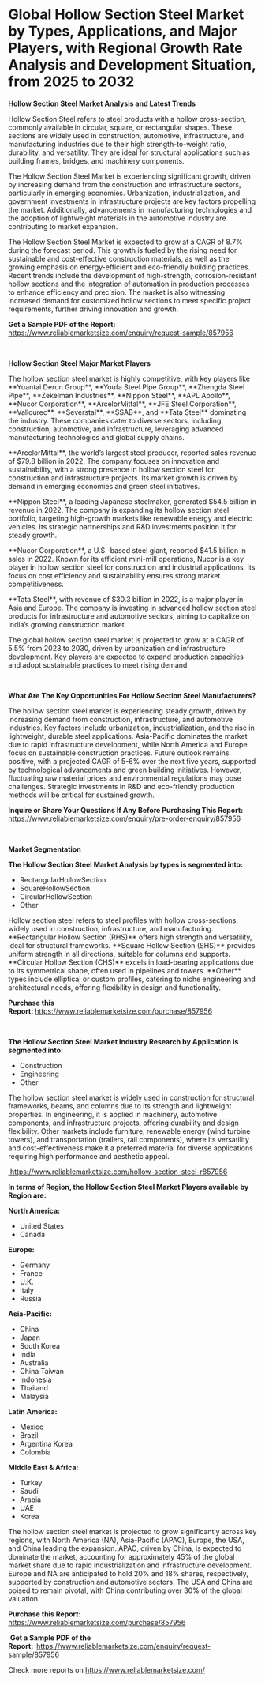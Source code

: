 <p><h1>Global Hollow Section Steel Market by Types, Applications, and Major Players, with Regional Growth Rate Analysis and Development Situation, from 2025 to 2032</h1></p><p><strong>Hollow Section Steel Market Analysis and Latest Trends</strong></p>
<p><p>Hollow Section Steel refers to steel products with a hollow cross-section, commonly available in circular, square, or rectangular shapes. These sections are widely used in construction, automotive, infrastructure, and manufacturing industries due to their high strength-to-weight ratio, durability, and versatility. They are ideal for structural applications such as building frames, bridges, and machinery components.</p><p>The Hollow Section Steel Market is experiencing significant growth, driven by increasing demand from the construction and infrastructure sectors, particularly in emerging economies. Urbanization, industrialization, and government investments in infrastructure projects are key factors propelling the market. Additionally, advancements in manufacturing technologies and the adoption of lightweight materials in the automotive industry are contributing to market expansion.</p><p>The Hollow Section Steel Market is expected to grow at a CAGR of 8.7% during the forecast period. This growth is fueled by the rising need for sustainable and cost-effective construction materials, as well as the growing emphasis on energy-efficient and eco-friendly building practices. Recent trends include the development of high-strength, corrosion-resistant hollow sections and the integration of automation in production processes to enhance efficiency and precision. The market is also witnessing increased demand for customized hollow sections to meet specific project requirements, further driving innovation and growth.</p></p>
<p><strong>Get a Sample PDF of the Report:&nbsp;</strong> <a href="https://www.reliablemarketsize.com/enquiry/request-sample/857956?utm_campaign=1133&utm_medium=2&utm_source=Github&utm_content=ia&utm_term=25012025&utm_id=hollow-section-steel">https://www.reliablemarketsize.com/enquiry/request-sample/857956</a></p>
<p>&nbsp;</p>
<p><strong>Hollow Section Steel Major Market Players</strong></p>
<p><p>The hollow section steel market is highly competitive, with key players like **Yuantai Derun Group**, **Youfa Steel Pipe Group**, **Zhengda Steel Pipe**, **Zekelman Industries**, **Nippon Steel**, **APL Apollo**, **Nucor Corporation**, **ArcelorMittal**, **JFE Steel Corporation**, **Vallourec**, **Severstal**, **SSAB**, and **Tata Steel** dominating the industry. These companies cater to diverse sectors, including construction, automotive, and infrastructure, leveraging advanced manufacturing technologies and global supply chains.</p><p>**ArcelorMittal**, the world’s largest steel producer, reported sales revenue of $79.8 billion in 2022. The company focuses on innovation and sustainability, with a strong presence in hollow section steel for construction and infrastructure projects. Its market growth is driven by demand in emerging economies and green steel initiatives.</p><p>**Nippon Steel**, a leading Japanese steelmaker, generated $54.5 billion in revenue in 2022. The company is expanding its hollow section steel portfolio, targeting high-growth markets like renewable energy and electric vehicles. Its strategic partnerships and R&D investments position it for steady growth.</p><p>**Nucor Corporation**, a U.S.-based steel giant, reported $41.5 billion in sales in 2022. Known for its efficient mini-mill operations, Nucor is a key player in hollow section steel for construction and industrial applications. Its focus on cost efficiency and sustainability ensures strong market competitiveness.</p><p>**Tata Steel**, with revenue of $30.3 billion in 2022, is a major player in Asia and Europe. The company is investing in advanced hollow section steel products for infrastructure and automotive sectors, aiming to capitalize on India’s growing construction market.</p><p>The global hollow section steel market is projected to grow at a CAGR of 5.5% from 2023 to 2030, driven by urbanization and infrastructure development. Key players are expected to expand production capacities and adopt sustainable practices to meet rising demand.</p></p>
<p>&nbsp;</p>
<p><strong>What Are The Key Opportunities For Hollow Section Steel Manufacturers?</strong></p>
<p><p>The hollow section steel market is experiencing steady growth, driven by increasing demand from construction, infrastructure, and automotive industries. Key factors include urbanization, industrialization, and the rise in lightweight, durable steel applications. Asia-Pacific dominates the market due to rapid infrastructure development, while North America and Europe focus on sustainable construction practices. Future outlook remains positive, with a projected CAGR of 5-6% over the next five years, supported by technological advancements and green building initiatives. However, fluctuating raw material prices and environmental regulations may pose challenges. Strategic investments in R&D and eco-friendly production methods will be critical for sustained growth.</p></p>
<p><strong>Inquire or Share Your Questions If Any Before Purchasing This Report:</strong> <a href="https://www.reliablemarketsize.com/enquiry/pre-order-enquiry/857956?utm_campaign=1133&utm_medium=2&utm_source=Github&utm_content=ia&utm_term=25012025&utm_id=hollow-section-steel">https://www.reliablemarketsize.com/enquiry/pre-order-enquiry/857956</a></p>
<p>&nbsp;</p>
<p><strong>Market Segmentation</strong></p>
<p><strong>The Hollow Section Steel Market Analysis by types is segmented into:</strong></p>
<p><ul><li>RectangularHollowSection</li><li>SquareHollowSection</li><li>CircularHollowSection</li><li>Other</li></ul></p>
<p><p>Hollow section steel refers to steel profiles with hollow cross-sections, widely used in construction, infrastructure, and manufacturing. **Rectangular Hollow Section (RHS)** offers high strength and versatility, ideal for structural frameworks. **Square Hollow Section (SHS)** provides uniform strength in all directions, suitable for columns and supports. **Circular Hollow Section (CHS)** excels in load-bearing applications due to its symmetrical shape, often used in pipelines and towers. **Other** types include elliptical or custom profiles, catering to niche engineering and architectural needs, offering flexibility in design and functionality.</p></p>
<p><strong>Purchase this Report:&nbsp;</strong><a href="https://www.reliablemarketsize.com/purchase/857956?utm_campaign=1133&utm_medium=2&utm_source=Github&utm_content=ia&utm_term=25012025&utm_id=hollow-section-steel">https://www.reliablemarketsize.com/purchase/857956</a></p>
<p>&nbsp;</p>
<p><strong>The Hollow Section Steel Market Industry Research by Application is segmented into:</strong></p>
<p><ul><li>Construction</li><li>Engineering</li><li>Other</li></ul></p>
<p><p>The hollow section steel market is widely used in construction for structural frameworks, beams, and columns due to its strength and lightweight properties. In engineering, it is applied in machinery, automotive components, and infrastructure projects, offering durability and design flexibility. Other markets include furniture, renewable energy (wind turbine towers), and transportation (trailers, rail components), where its versatility and cost-effectiveness make it a preferred material for diverse applications requiring high performance and aesthetic appeal.</p></p>
<p><a href="https://www.reliablemarketsize.com/hollow-section-steel-r857956?utm_campaign=1133&utm_medium=2&utm_source=Github&utm_content=ia&utm_term=25012025&utm_id=hollow-section-steel">&nbsp;https://www.reliablemarketsize.com/hollow-section-steel-r857956</a></p>
<p><strong>In terms of Region, the Hollow Section Steel Market Players available by Region are:</strong></p>
<p>
    <p> <strong> North America: </strong>
        <ul>
            <li>United States</li>
            <li>Canada</li>
        </ul>
        </p> 
    <p> <strong> Europe: </strong>
        <ul>
            <li>Germany</li>
            <li>France</li>
            <li>U.K.</li>
            <li>Italy</li>
            <li>Russia</li>
        </ul>
        </p> 
    <p> <strong> Asia-Pacific: </strong>
        <ul>
            <li>China</li>
            <li>Japan</li>
            <li>South Korea</li>
            <li>India</li>
            <li>Australia</li>
            <li>China Taiwan</li>
            <li>Indonesia</li>
            <li>Thailand</li>
            <li>Malaysia</li>
        </ul>
        </p> 
    <p> <strong> Latin America: </strong>
        <ul>
            <li>Mexico</li>
            <li>Brazil</li>
            <li>Argentina Korea</li>
            <li>Colombia</li>
        </ul>
        </p> 
    <p> <strong> Middle East & Africa: </strong>
        <ul>
            <li>Turkey</li>
            <li>Saudi</li>
            <li>Arabia</li>
            <li>UAE</li>
            <li>Korea</li>
        </ul>
    </p>
    </p>
<p><p>The hollow section steel market is projected to grow significantly across key regions, with North America (NA), Asia-Pacific (APAC), Europe, the USA, and China leading the expansion. APAC, driven by China, is expected to dominate the market, accounting for approximately 45% of the global market share due to rapid industrialization and infrastructure development. Europe and NA are anticipated to hold 20% and 18% shares, respectively, supported by construction and automotive sectors. The USA and China are poised to remain pivotal, with China contributing over 30% of the global valuation.</p></p>
<p><strong>Purchase this Report: </strong><a href="https://www.reliablemarketsize.com/purchase/857956?utm_campaign=1133&utm_medium=2&utm_source=Github&utm_content=ia&utm_term=25012025&utm_id=hollow-section-steel">https://www.reliablemarketsize.com/purchase/857956</a></p>
<p>&nbsp;<strong>Get a Sample PDF of the Report:&nbsp;&nbsp;</strong><a href="https://www.reliablemarketsize.com/enquiry/request-sample/857956?utm_campaign=1133&utm_medium=2&utm_source=Github&utm_content=ia&utm_term=25012025&utm_id=hollow-section-steel">https://www.reliablemarketsize.com/enquiry/request-sample/857956</a></p>
<p><strong></strong></p>
<p>Check more reports on <a href="https://www.reliablemarketsize.com/?utm_campaign=1133&utm_medium=2&utm_source=Github&utm_content=ia&utm_term=25012025&utm_id=hollow-section-steel">https://www.reliablemarketsize.com/</a></p>